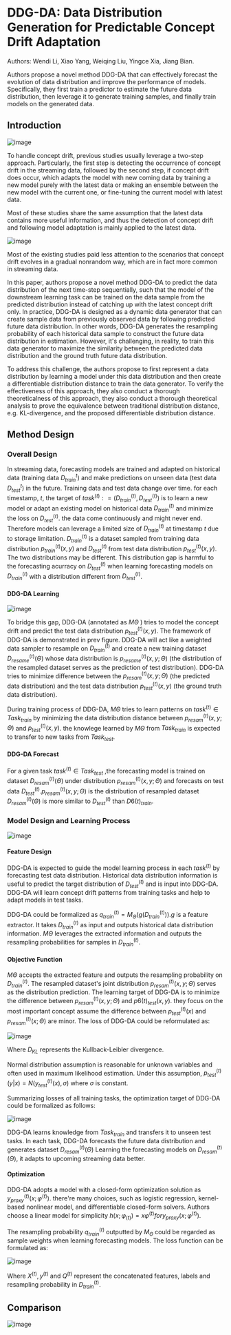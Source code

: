 
# DDG-DA: Data Distribution Generation for Predictable Concept Drift Adaptation

Authors: Wendi Li, Xiao Yang, Weiqing Liu, Yingce Xia, Jiang Bian.

Authors propose a novel method DDG-DA that can effectively forecast the evolution of data distribution and improve the performance of models. Specifically, they first train a predictor to estimate the future data distribution, then leverage it to generate training samples, and finally train models on the generated data.

## Introduction

![image](https://user-images.githubusercontent.com/59775002/207271208-534ea5c5-8149-4adf-bc7e-de9e7f587bd6.png)

To handle concept drift, previous studies usually leverage a two-step approach. Particularly, the first step is detecting the occurrence of concept drift in the streaming data, followed by the second step, if concept drift does occur, which adapts the model with new coming data by training a new model purely with the latest data or making an ensemble between the new model with the current one, or fine-tuning the current model with latest data.

Most of these studies share the same assumption that the latest data contains more useful information, and thus the detection of concept drift and following model adaptation is mainly applied to the latest data.

![image](https://user-images.githubusercontent.com/59775002/207271652-0b673817-0426-40ce-876e-23f69fe76333.png)

Most of the existing studies paid less attention to the scenarios that concept drift evolves in a gradual nonrandom way, which are in fact more common in streaming data.

In this paper, authors propose a novel method DDG-DA to predict the data distribution of the next time-step sequentially, such that the model of the downstream learning task can be trained on the data sample from the predicted distribution instead of catching up with the latest concept drift only. In practice, DDG-DA is designed as a dynamic data generator that can create sample data from previously observed data by following predicted future data distribution. In other words, DDG-DA generates the resampling probability of each historical data sample to construct the future data distribution in estimation. However, it's challenging, in reality, to train this data generator to maximize the similarity between the predicted data distribution and the ground truth future data distribution.

To address this challenge, the authors propose to first represent a data distribution by learning a model under this data distribution and then create a differentiable distribution distance to train the data generator. To verify the effectiveness of this approach, they also conduct a thorough theoreticalness of this approach, they also conduct a thorough theoretical analysis to prove the equivalence between traditional distribution distance, e.g. KL-divergence, and the proposed differentiable distribution distance.

## Method Design

### Overall Design

In streaming data, forecasting models are trained and adapted on historical data (training data $D^t_{train}$) and make predictions on unseen data (test data $D^{t}_{test}$) in the future. Training data and test data change over time. for each timestamp, $t$, the target of $task^{(t)} : = (D^{(t)}_{train}$$,D^{(t)}_{test})$ is to learn a new model or adapt an existing model on historical data $D^{(t)}_{train}$ and minimize the loss on $D^{(t)}_{test}$. the data come continuously and might never end. Therefore models can leverage a limited size of $D^{(t)}_{train}$ at timestamp $t$ due to storage limitation. $D^{(t)}_{train}$ is a dataset sampled from training data distribution $p^{(t)}_{train}(x,y)$ and $D^{(t)}_{test}$ from test data distribution $p^{(t)}_{test}(x,y)$. The two distributions may be different. This distribution gap is harmful to the forecasting acurracy on $D^{(t)}_{test}$ when learning forecasting models on $D^{(t)}_{train}$ with a distribution different from $D^{(t)}_{test}$.

#### DDG-DA Learning

![image](https://user-images.githubusercontent.com/59775002/207271848-25a7b307-c5a3-4910-9b67-6fe9bc1177f1.png)

To bridge this gap, DDG-DA (annotated as $M Θ$ ) tries to model the concept drift and predict the test data distribution $p^{(t)}_{test}(x,y)$. The framework of DDG-DA is demonstrated in prev figure. DDG-DA will act like a weighted data sampler to resample on $D^{(t)}_{train}$ and create a new training dataset $D^{(t)}_{resame}(Θ)$ whose data distribution is $p^{(t)}_{resame}(x,y;Θ)$ (the distribution of the resampled dataset serves as the prediction of test distribution). DDG-DA tries to minimize difference between the $p^{(t)}_{resam}(x,y;Θ)$ (the predicted data distribution) and the test data distribution $p^{(t)}_{test}(x,y)$ (the ground truth data distribution).

During training process of DDG-DA, $MΘ$ tries to learn patterns on $task^{(t)} ∈ Task_{train}$ by minimizing the data distribution distance between $p^{(t)}_{resam}(x,y;Θ)$ and $p^{(t)}_{test}(x,y)$. the knowlege learned by $MΘ$ from $Task_{train}$ is expected to transfer to new tasks from $Task_{test}$.

#### DDG-DA Forecast

For a given task $task^{(t)} ∈ Task_{test}$ ,the forecasting model is trained on dataset $D^{(t)}_{resam}(Θ)$ under distribution $p^{(t)}_{resam}(x,y;Θ)$ and forecasts on test data $D^(t)_{test}$.$p^{(t)}_{resam}(x,y;Θ)$ is the distribution of resampled dataset $D^(t)_{resam}(Θ)$ is more similar to $D^{(t)}_{test}$ than $D6{(t)}_{train}$.

### Model Design and Learning Process

![image](https://user-images.githubusercontent.com/59775002/207271979-dc04adec-3203-440b-8af2-df3fa58550ce.png)

#### Feature Design

DDG-DA is expected to guide the model learning process in each $task^{(t)}$ by forecasting test data distribution. Historical data distribution information is useful to predict the target distribution of $D^{(t)}_{test}$ and is input into DDG-DA. DDG-DA will learn concept drift patterns from training tasks and help to adapt models in test tasks.

DDG-DA could be formalized as $q^{(t)}_{train} = M_Θ (g(D^{(t)}_{train})).g$ is a feature extractor. It takes $D^{(t)}_{train}$ as input and outputs historical data distribution information. $MΘ$ leverages the extracted information and outputs the resampling probabilities for samples in $D^(t)_{train}$.

#### Objective Function

$MΘ$ accepts the extracted feature and outputs the resampling probability on $D^{(t)}_{train}$. The resampled dataset's joint distribution $p^{(t)}_{resam}(x,y;Θ)$ serves as the distribution prediction. The learning target of DDG-DA is to minimize the difference between $p^{(t)}_{resam}(x,y;Θ)$ and $p6{(t)}_{test}(x,y)$. they focus on the most important concept assume the difference between $p^{(t)}_{test}(x)$ and $p^{(t)}_{resam}(x;Θ)$ are minor. The loss of DDG-DA could be reformulated as:

![image](https://user-images.githubusercontent.com/59775002/207272123-3930d403-5158-40a9-928c-edb06742f48a.png)

Where $D_{KL}$ represents the Kullback-Leibler divergence.

Normal distribution assumption is reasonable for unknown variables and often used in maximum likelihood estimation. Under this assumption, $p^{(t)}_{test}(y|x) = N(y^{(t)}_{test}(x),σ)$ where $σ$ is constant.

Summarizing losses of all training tasks, the optimization target of DDG-DA could be formalized as follows:

![image](https://user-images.githubusercontent.com/59775002/207272323-c2e635d4-57bc-48a6-ac86-8cdf80c523cb.png)

DDG-DA learns knowledge from $Task_{train}$ and transfers it to unseen test tasks. In each task, DDG-DA forecasts the future data distribution and generates dataset $D^(t)_{resam}(Θ)$ Learning the forecasting models on $D^{(t)}_{resam}(Θ)$, it adapts to upcoming streaming data better.

#### Optimization

DDG-DA adopts a model with a closed-form optimization solution as $y^{(t)}_{proxy}(x;φ^(t))$. there're many choices, such as logistic regression, kernel-based nonlinear model, and differentiable closed-form solvers. Authors choose a linear model for simplicity $h(x; φ_{(t)} ) = xφ^{(t)} for y_{proxy} (x; φ^{(t)})$.

The resampling probability $q^{(t)}_{train}$ outputted by $M_Θ$ could be regarded as sample weights when learning forecasting models. The loss function can be formulated as:

![image](https://user-images.githubusercontent.com/59775002/207272424-65c576fa-008f-48e5-9b9b-470cb508e7bc.png)

Where $X^{(t)},y^{(t)}$ and $Q^{(t)}$ represent the concatenated features, labels and resampling probability in $D^{(t)}_{train}$.

## Comparison

![image](https://user-images.githubusercontent.com/59775002/207272520-235ed290-3885-4886-aff8-d7edd714874a.png)
